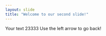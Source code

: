 ```yaml
---
layout: slide
title: "Welcome to our second slide!"
---
```

Your text   23333
Use the left arrow to go back!
